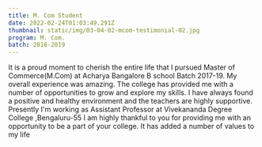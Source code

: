 ```yaml
---
title: M. Com Student
date: 2022-02-24T01:03:49.291Z
thumbnail: static/img/03-04-02-mcom-testimonial-02.jpg
program: M. Com.
batch: 2018-2019
---
```

 It is a proud moment to cherish the entire life that I pursued Master of Commerce(M.Com) at Acharya Bangalore B school Batch 2017-19. My overall experience was amazing. The college has provided me with a number of opportunities to grow and explore my skills. I have always found a positive and healthy environment and the teachers are highly supportive. 
Presently I'm working as Assistant Professor at Vivekananda Degree College ,Bengaluru-55 
I am highly thankful to you for providing me with an opportunity to be a part of your college. It has added a number of values to my life